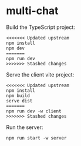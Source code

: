 # multi-chat

Build the TypeScript project:

```
<<<<<<< Updated upstream
npm install
npm dev
=======
npm run dev
>>>>>>> Stashed changes
```

Serve the client vite project:

```
<<<<<<< Updated upstream
npm install
npm build
serve dist
=======
npm run dev -w client
>>>>>>> Stashed changes
```

Run the server:

```
npm run start -w server
```
